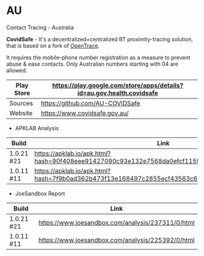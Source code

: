 # AU
Contact Tracing - Australia

**CovidSafe** - It's a decentralized+centralized BT proximity-tracing solution, that is based on a fork of [OpenTrace](https://github.com/ct-report/OPENTRACE).

It requires the mobile-phone number registration as a measure to prevent abuse & ease contacts. Only Australian numbers starting with 04 are allowed.

Play Store | https://play.google.com/store/apps/details?id=au.gov.health.covidsafe
-----------|----------------------------------------------------------------------
Sources | https://github.com/AU-COVIDSafe
Website | https://www.covidsafe.gov.au/

- APKLAB Analysis

Build | Link
------|-----
1.0.21 #21 | https://apklab.io/apk.html?hash=90f408eee91427090c93e132e7568da0efcf115f6e60522358ae2423d752abb9
1.0.11 #11 | https://apklab.io/apk.html?hash=7f9b0ad362b473f13e168497c2855ecf43563c61f0609d63d40017e639e1a54b

- JoeSandbox Report

Build | Link
------|-----
1.0.21 #21 | https://www.joesandbox.com/analysis/237311/0/html
1.0.11 #11 | https://www.joesandbox.com/analysis/225392/0/html
